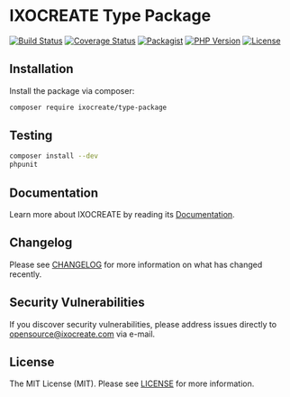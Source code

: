 # IXOCREATE Type Package

[![Build Status](https://travis-ci.com/ixocreate/type-package.svg?branch=master)](https://travis-ci.com/ixocreate/type-package)
[![Coverage Status](https://coveralls.io/repos/github/ixocreate/type-package/badge.svg?branch=develop)](https://coveralls.io/github/ixocreate/type-package?branch=develop)
[![Packagist](https://img.shields.io/packagist/v/ixocreate/type-package.svg)](https://packagist.org/packages/ixocreate/type-package)
[![PHP Version](https://img.shields.io/packagist/php-v/ixocreate/type-package.svg)](https://packagist.org/packages/ixocreate/type-package)
[![License](https://img.shields.io/github/license/ixocreate/type-package.svg)](LICENSE)

## Installation

Install the package via composer:

```sh
composer require ixocreate/type-package
```

## Testing

```sh
composer install --dev
phpunit
```

## Documentation

Learn more about IXOCREATE by reading its [Documentation](https://ixocreate.github.io/).

## Changelog

Please see [CHANGELOG](CHANGELOG.md) for more information on what has changed recently.

## Security Vulnerabilities

If you discover security vulnerabilities, please address issues directly to opensource@ixocreate.com via e-mail.

## License

The MIT License (MIT). Please see [LICENSE](LICENSE) for more information.
